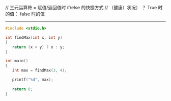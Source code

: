 // 三元运算符 = 赋值/返回值时 if/else 的快捷方式
// （健康）状况） ？ True 时的值： false 时的值

---

```c
#include <stdio.h>

int findMax(int x, int y)
{
   return (x > y) ? x : y;
}

int main()
{
   int max = findMax(3, 4);

   printf("%d", max);
  
   return 0;
}
```